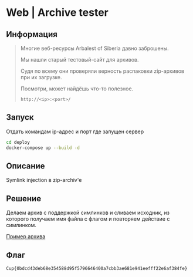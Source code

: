 # Web | Archive tester

## Информация

> Многие веб-ресурсы Arbalest of Siberia давно заброшены.
> 
> Мы нашли старый тестовый-сайт для архивов.
> 
> Судя по всему они проверяли верность распаковки zip-архивов при их загрузке.
>
> Посмотри, может найдёшь что-то полезное.
> 
> `http://<ip>:<port>/`
>


## Запуск

Отдать командам ip-адрес и порт где запущен сервер

```sh
cd deploy
docker-compose up --build -d
```

## Описание

Symlink injection в zip-archiv'e

## Решение

Делаем архив с поддержкой симлинков и сливаем исходник, из которого получаем имя файла с флагом и повторяем действие с симлинком.

[Пример архива](solve/test_symlink_arch.zip)

## Флаг

`Cup{0bdcd43deb68e354588d95f5796646400a7cbb3ae681e941eefff22e6af384fe}`
